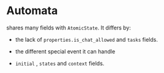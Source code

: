 # Automata

 shares many fields with `AtomicState`. It differs by:

-   the lack of `properties.is_chat_allowed` and `tasks` fields.
    
-   the different special event it can handle
    
-   `initial` , `states` and `context` fields.
    